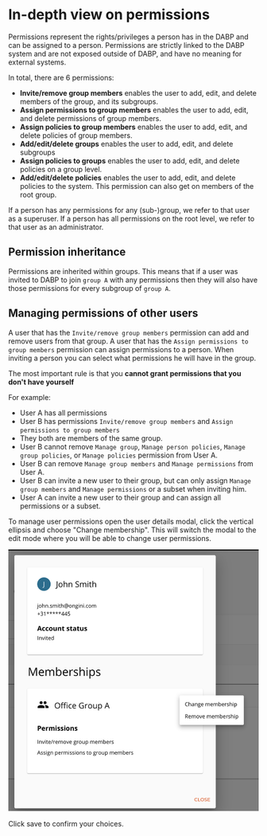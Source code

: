 # In-depth view on permissions
Permissions represent the rights/privileges a person has in the DABP and can be assigned to a person.
Permissions are strictly linked to the DABP system and are not exposed outside of DABP, and have no meaning for external systems. 

In total, there are 6 permissions:

- **Invite/remove group members** enables the user to add, edit, and delete members of the group, and its subgroups.
- **Assign permissions to group members** enables the user to add, edit, and delete permissions of group members.
- **Assign policies to group members** enables the user to add, edit, and delete policies of group members.
- **Add/edit/delete groups** enables the user to add, edit, and delete subgroups
- **Assign policies to groups** enables the user to add, edit, and delete policies on a group level.
- **Add/edit/delete policies** enables the user to add, edit, and delete policies to the system.
This permission can also get on members of the root group.

If a person has any permissions for any (sub-)group, we refer to that user as a superuser.
If a person has all permissions on the root level, we refer to that user as an administrator.

## Permission inheritance
Permissions are inherited within groups. 
This means that if a user was invited to DABP to join `group A` with any permissions then they will also have 
those permissions for every subgroup of `group A`.

## Managing permissions of other users
A user that has the `Invite/remove group members` permission can add and remove users from that group.
A user that has the `Assign permissions to group members` permission can assign permissions to a person.
When inviting a person you can select what permissions he will have in the group. 

The most important rule is that you **cannot grant permissions that you don't have yourself**

For example:  

- User A has all permissions  
- User B has permissions `Invite/remove group members` and `Assign permissions to group members`  
- They both are members of the same group.  
- User B cannot remove `Manage group`, `Manage person policies`, `Manage group policies`, or `Manage policies` permission from User A.  
- User B can remove `Manage group members` and `Manage permissions` from User A.  
- User B can invite a new user to their group, but can only assign `Manage group members` and `Manage permissions` or a subset when inviting him.  
- User A can invite a new user to their group and can assign all permissions or a subset.

To manage user permissions open the user details modal, click the vertical ellipsis and choose "Change membership".
This will switch the modal to the edit mode where you will be able to change user permissions.

![edit person dialog](../../img/edit-person.png)

Click save to confirm your choices.
